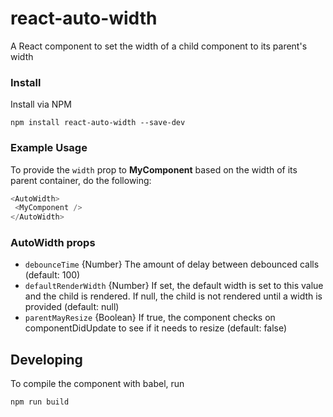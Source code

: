 # react-auto-width
A React component to set the width of a child component to its parent's width

### Install

Install via NPM

```
npm install react-auto-width --save-dev
```


### Example Usage

To provide the `width` prop to **MyComponent** based on the width of its parent container, do the following:

```js
<AutoWidth>
 <MyComponent />
</AutoWidth>
```

### AutoWidth props

- `debounceTime` {Number} The amount of delay between debounced calls (default: 100)
- `defaultRenderWidth` {Number} If set, the default width is set to this value and the child is
    rendered. If null, the child is not rendered until a width is provided (default: null)
- `parentMayResize` {Boolean} If true, the component checks on componentDidUpdate to see
    if it needs to resize (default: false)


## Developing

To compile the component with babel, run

```
npm run build
```
